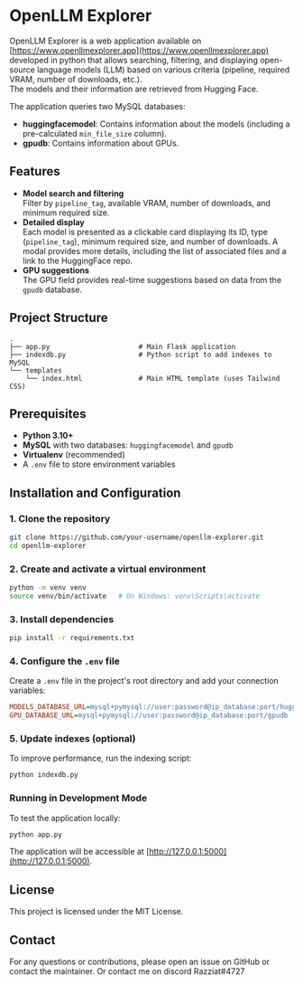 # OpenLLM Explorer

OpenLLM Explorer is a web application available on [https://www.openllmexplorer.app](https://www.openllmexplorer.app) developed in python that allows searching, filtering, and displaying open-source language models (LLM) based on various criteria (pipeline, required VRAM, number of downloads, etc.).  
The models and their information are retrieved from Hugging Face.

The application queries two MySQL databases:  
- **huggingfacemodel**: Contains information about the models (including a pre-calculated `min_file_size` column).
- **gpudb**: Contains information about GPUs.

## Features

- **Model search and filtering**  
  Filter by `pipeline_tag`, available VRAM, number of downloads, and minimum required size.
- **Detailed display**  
  Each model is presented as a clickable card displaying its ID, type (`pipeline_tag`), minimum required size, and number of downloads. A modal provides more details, including the list of associated files and a link to the HuggingFace repo.
- **GPU suggestions**  
  The GPU field provides real-time suggestions based on data from the `gpudb` database.

## Project Structure

```
.
├── app.py                      # Main Flask application
├── indexdb.py                  # Python script to add indexes to MySQL
└── templates
    └── index.html              # Main HTML template (uses Tailwind CSS)
```

## Prerequisites

- **Python 3.10+**
- **MySQL** with two databases: `huggingfacemodel` and `gpudb`
- **Virtualenv** (recommended)
- A `.env` file to store environment variables

## Installation and Configuration

### 1. Clone the repository

```bash
git clone https://github.com/your-username/openllm-explorer.git
cd openllm-explorer
```

### 2. Create and activate a virtual environment

```bash
python -m venv venv
source venv/bin/activate   # On Windows: venv\Scripts\activate
```

### 3. Install dependencies

```bash
pip install -r requirements.txt
```

### 4. Configure the `.env` file

Create a `.env` file in the project's root directory and add your connection variables:

```ini
MODELS_DATABASE_URL=mysql+pymysql://user:password@ip_database:port/huggingfacemodel
GPU_DATABASE_URL=mysql+pymysql://user:password@ip_database:port/gpudb
```

### 5. Update indexes (optional)

To improve performance, run the indexing script:

```bash
python indexdb.py
```

### Running in Development Mode

To test the application locally:

```bash
python app.py
```

The application will be accessible at [http://127.0.0.1:5000](http://127.0.0.1:5000).

## License

This project is licensed under the MIT License.

## Contact

For any questions or contributions, please open an issue on GitHub or contact the maintainer. Or contact me on discord Razziat#4727
